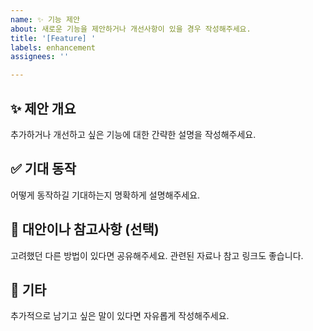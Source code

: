 ```yaml
---
name: ✨ 기능 제안 
about: 새로운 기능을 제안하거나 개선사항이 있을 경우 작성해주세요.
title: '[Feature] '
labels: enhancement
assignees: ''

---
```


## ✨ 제안 개요
추가하거나 개선하고 싶은 기능에 대한 간략한 설명을 작성해주세요.

## ✅ 기대 동작
어떻게 동작하길 기대하는지 명확하게 설명해주세요.

## 🧩 대안이나 참고사항 (선택)
고려했던 다른 방법이 있다면 공유해주세요. 관련된 자료나 참고 링크도 좋습니다.

## 📌 기타
추가적으로 남기고 싶은 말이 있다면 자유롭게 작성해주세요.
